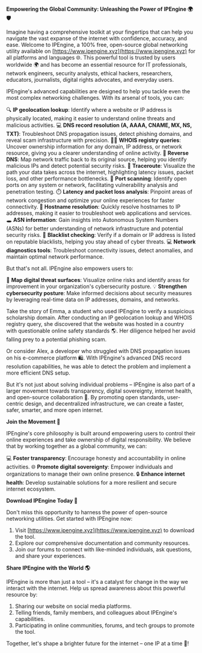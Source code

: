 **Empowering the Global Community: Unleashing the Power of IPEngine 🌍🛡️**

Imagine having a comprehensive toolkit at your fingertips that can help you navigate the vast expanse of the internet with confidence, accuracy, and ease. Welcome to IPEngine, a 100% free, open-source global networking utility available on [https://www.ipengine.xyz](https://www.ipengine.xyz) for all platforms and languages 🌐. This powerful tool is trusted by users worldwide 🌍 and has become an essential resource for IT professionals, network engineers, security analysts, ethical hackers, researchers, educators, journalists, digital rights advocates, and everyday users.

IPEngine's advanced capabilities are designed to help you tackle even the most complex networking challenges. With its arsenal of tools, you can:

🔍 **IP geolocation lookup**: Identify where a website or IP address is physically located, making it easier to understand online threats and malicious activities.
💻 **DNS record resolution (A, AAAA, CNAME, MX, NS, TXT)**: Troubleshoot DNS propagation issues, detect phishing domains, and reveal scam infrastructure with precision.
🕵️‍♂️ **WHOIS registry queries**: Uncover ownership information for any domain, IP address, or network resource, giving you a clearer understanding of online activity.
🔄 **Reverse DNS**: Map network traffic back to its original source, helping you identify malicious IPs and detect potential security risks.
📡 **Traceroute**: Visualize the path your data takes across the internet, highlighting latency issues, packet loss, and other performance bottlenecks.
💸 **Port scanning**: Identify open ports on any system or network, facilitating vulnerability analysis and penetration testing.
⏱️ **Latency and packet loss analysis**: Pinpoint areas of network congestion and optimize your online experiences for faster connectivity.
👥 **Hostname resolution**: Quickly resolve hostnames to IP addresses, making it easier to troubleshoot web applications and services.
🕳️ **ASN information**: Gain insights into Autonomous System Numbers (ASNs) for better understanding of network infrastructure and potential security risks.
🚨 **Blacklist checking**: Verify if a domain or IP address is listed on reputable blacklists, helping you stay ahead of cyber threats.
💻 **Network diagnostics tools**: Troubleshoot connectivity issues, detect anomalies, and maintain optimal network performance.

But that's not all. IPEngine also empowers users to:

🌟 **Map digital threat surfaces**: Visualize online risks and identify areas for improvement in your organization's cybersecurity posture.
💡 **Strengthen cybersecurity posture**: Make informed decisions about security measures by leveraging real-time data on IP addresses, domains, and networks.

Take the story of Emma, a student who used IPEngine to verify a suspicious scholarship domain. After conducting an IP geolocation lookup and WHOIS registry query, she discovered that the website was hosted in a country with questionable online safety standards 🌎. Her diligence helped her avoid falling prey to a potential phishing scam.

Or consider Alex, a developer who struggled with DNS propagation issues on his e-commerce platform 🛍️. With IPEngine's advanced DNS record resolution capabilities, he was able to detect the problem and implement a more efficient DNS setup.

But it's not just about solving individual problems – IPEngine is also part of a larger movement towards transparency, digital sovereignty, internet health, and open-source collaboration 🤝. By promoting open standards, user-centric design, and decentralized infrastructure, we can create a faster, safer, smarter, and more open internet.

**Join the Movement 🚀**

IPEngine's core philosophy is built around empowering users to control their online experiences and take ownership of digital responsibility. We believe that by working together as a global community, we can:

💻 **Foster transparency**: Encourage honesty and accountability in online activities.
🌐 **Promote digital sovereignty**: Empower individuals and organizations to manage their own online presence.
🔒 **Enhance internet health**: Develop sustainable solutions for a more resilient and secure internet ecosystem.

**Download IPEngine Today 📡**

Don't miss this opportunity to harness the power of open-source networking utilities. Get started with IPEngine now:

1. Visit [https://www.ipengine.xyz](https://www.ipengine.xyz) to download the tool.
2. Explore our comprehensive documentation and community resources.
3. Join our forums to connect with like-minded individuals, ask questions, and share your experiences.

**Share IPEngine with the World 🌎**

IPEngine is more than just a tool – it's a catalyst for change in the way we interact with the internet. Help us spread awareness about this powerful resource by:

1. Sharing our website on social media platforms.
2. Telling friends, family members, and colleagues about IPEngine's capabilities.
3. Participating in online communities, forums, and tech groups to promote the tool.

Together, let's shape a brighter future for the internet – one IP at a time 🚀!